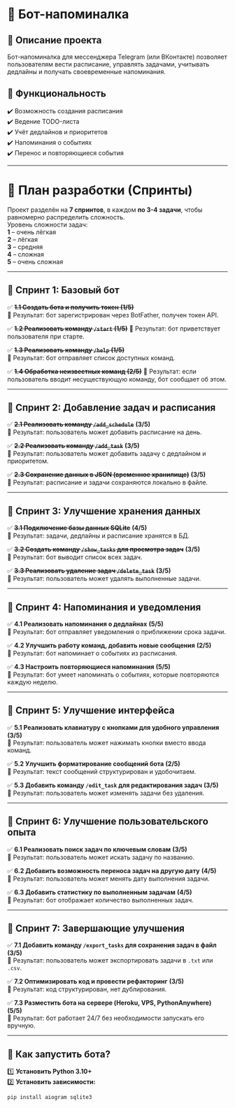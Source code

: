 # 📅 Бот-напоминалка

## 📌 Описание проекта  
Бот-напоминалка для мессенджера Telegram (или ВКонтакте) позволяет пользователям вести расписание, управлять задачами, учитывать дедлайны и получать своевременные напоминания.

## 🚀 Функциональность  
✔️ Возможность создания расписания  
✔️ Ведение TODO-листа  
✔️ Учёт дедлайнов и приоритетов  
✔️ Напоминания о событиях  
✔️ Перенос и повторяющиеся события  

---

# 📆 **План разработки (Спринты)**  
Проект разделён на **7 спринтов**, в каждом **по 3-4 задачи**, чтобы равномерно распределить сложность.  
Уровень сложности задач:  
**1** – очень лёгкая  
**2** – лёгкая  
**3** – средняя  
**4** – сложная  
**5** – очень сложная  

---

## **🔹 Спринт 1: Базовый бот**  
✅ ~~**1.1 Создать бота и получить токен** **(1/5)**~~  
🔹 Результат: бот зарегистрирован через BotFather, получен токен API. 

✅ ~~**1.2 Реализовать команду `/start`** **(1/5)**~~ 
🔹 Результат: бот приветствует пользователя при старте.  

✅ ~~**1.3 Реализовать команду `/help`** **(1/5)**~~  
🔹 Результат: бот отправляет список доступных команд.  

✅ ~~**1.4 Обработка неизвестных команд** **(2/5)**~~
🔹 Результат: если пользователь вводит несуществующую команду, бот сообщает об этом.  

---

## **🔹 Спринт 2: Добавление задач и расписания**  
✅ **~~2.1 Реализовать команду `/add_schedule`~~** **(3/5)**  
🔹 Результат: пользователь может добавить расписание на день.  

✅ **~~2.2 Реализовать команду `/add_task`~~** **(3/5)**  
🔹 Результат: пользователь может добавить задачу с дедлайном и приоритетом.  

✅ **~~2.3 Сохранение данных в JSON (временное хранилище)~~** **(3/5)**  
🔹 Результат: расписание и задачи сохраняются локально в файле.  

---

## **🔹 Спринт 3: Улучшение хранения данных**  
✅ **~~3.1 Подключение базы данных SQLite~~** **(4/5)**  
🔹 Результат: задачи, дедлайны и расписание хранятся в БД.  

✅ **~~3.2 Создать команду `/show_tasks` для просмотра задач~~** **(3/5)**  
🔹 Результат: бот выводит список всех задач.  

✅ **~~3.3 Реализовать удаление задач `/delete_task`~~** **(3/5)**  
🔹 Результат: пользователь может удалять выполненные задачи.  

---

## **🔹 Спринт 4: Напоминания и уведомления**  
✅ **4.1 Реализовать напоминания о дедлайнах** **(5/5)**  
🔹 Результат: бот отправляет уведомления о приближении срока задачи.  

✅ **4.2 Улучшить работу команд, добавить новые сообщения** **(2/5)**  
🔹 Результат: бот напоминает о событиях из расписания.  

✅ **4.3 Настроить повторяющиеся напоминания** **(5/5)**  
🔹 Результат: бот умеет напоминать о событиях, которые повторяются каждую неделю.  

---

## **🔹 Спринт 5: Улучшение интерфейса**  
✅ **5.1 Реализовать клавиатуру с кнопками для удобного управления** **(3/5)**  
🔹 Результат: пользователь может нажимать кнопки вместо ввода команд.  

✅ **5.2 Улучшить форматирование сообщений бота** **(2/5)**  
🔹 Результат: текст сообщений структурирован и удобочитаем.  

✅ **5.3 Добавить команду `/edit_task` для редактирования задач** **(3/5)**  
🔹 Результат: пользователь может изменять задачи без удаления.  

---

## **🔹 Спринт 6: Улучшение пользовательского опыта**  
✅ **6.1 Реализовать поиск задач по ключевым словам** **(3/5)**  
🔹 Результат: пользователь может искать задачу по названию.  

✅ **6.2 Добавить возможность переноса задач на другую дату** **(4/5)**  
🔹 Результат: пользователь может менять дату выполнения задачи.  

✅ **6.3 Добавить статистику по выполненным задачам** **(4/5)**  
🔹 Результат: бот отображает количество выполненных задач.  

---

## **🔹 Спринт 7: Завершающие улучшения**  
✅ **7.1 Добавить команду `/export_tasks` для сохранения задач в файл** **(3/5)**  
🔹 Результат: пользователь может экспортировать задачи в `.txt` или `.csv`.  

✅ **7.2 Оптимизировать код и провести рефакторинг** **(3/5)**  
🔹 Результат: код структурирован, нет дублирования.  

✅ **7.3 Разместить бота на сервере (Heroku, VPS, PythonAnywhere)** **(5/5)**  
🔹 Результат: бот работает 24/7 без необходимости запускать его вручную.  

---

## 🚀 **Как запустить бота?**  
1️⃣ **Установить Python 3.10+**  
2️⃣ **Установить зависимости:**  
```bash
pip install aiogram sqlite3

